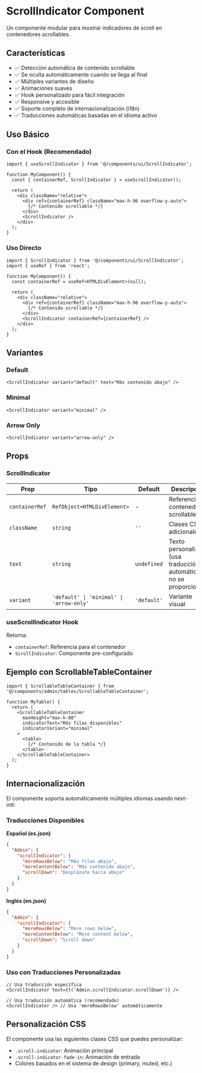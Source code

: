 # ScrollIndicator Component

Un componente modular para mostrar indicadores de scroll en contenedores scrollables.

## Características

- ✅ Detección automática de contenido scrollable
- ✅ Se oculta automáticamente cuando se llega al final
- ✅ Múltiples variantes de diseño
- ✅ Animaciones suaves
- ✅ Hook personalizado para fácil integración
- ✅ Responsive y accesible
- ✅ Soporte completo de internacionalización (i18n)
- ✅ Traducciones automáticas basadas en el idioma activo

## Uso Básico

### Con el Hook (Recomendado)

```tsx
import { useScrollIndicator } from '@/components/ui/ScrollIndicator';

function MyComponent() {
  const { containerRef, ScrollIndicator } = useScrollIndicator();

  return (
    <div className="relative">
      <div ref={containerRef} className="max-h-96 overflow-y-auto">
        {/* Contenido scrollable */}
      </div>
      <ScrollIndicator />
    </div>
  );
}
```

### Uso Directo

```tsx
import { ScrollIndicator } from '@/components/ui/ScrollIndicator';
import { useRef } from 'react';

function MyComponent() {
  const containerRef = useRef<HTMLDivElement>(null);

  return (
    <div className="relative">
      <div ref={containerRef} className="max-h-96 overflow-y-auto">
        {/* Contenido scrollable */}
      </div>
      <ScrollIndicator containerRef={containerRef} />
    </div>
  );
}
```

## Variantes

### Default
```tsx
<ScrollIndicator variant="default" text="Más contenido abajo" />
```

### Minimal
```tsx
<ScrollIndicator variant="minimal" />
```

### Arrow Only
```tsx
<ScrollIndicator variant="arrow-only" />
```

## Props

### ScrollIndicator

| Prop | Tipo | Default | Descripción |
|------|------|---------|-------------|
| `containerRef` | `RefObject<HTMLDivElement>` | - | Referencia al contenedor scrollable |
| `className` | `string` | `''` | Clases CSS adicionales |
| `text` | `string` | `undefined` | Texto personalizado (usa traducción automática si no se proporciona) |
| `variant` | `'default' \| 'minimal' \| 'arrow-only'` | `'default'` | Variante visual |

### useScrollIndicator Hook

Retorna:
- `containerRef`: Referencia para el contenedor
- `ScrollIndicator`: Componente pre-configurado

## Ejemplo con ScrollableTableContainer

```tsx
import { ScrollableTableContainer } from '@/components/admin/tables/ScrollableTableContainer';

function MyTable() {
  return (
    <ScrollableTableContainer 
      maxHeight="max-h-80"
      indicatorText="Más filas disponibles"
      indicatorVariant="minimal"
    >
      <table>
        {/* Contenido de la tabla */}
      </table>
    </ScrollableTableContainer>
  );
}
```

## Internacionalización

El componente soporta automáticamente múltiples idiomas usando next-intl:

### Traducciones Disponibles

**Español (es.json)**
```json
{
  "Admin": {
    "scrollIndicator": {
      "moreRowsBelow": "Más filas abajo",
      "moreContentBelow": "Más contenido abajo",
      "scrollDown": "Desplázate hacia abajo"
    }
  }
}
```

**Inglés (en.json)**
```json
{
  "Admin": {
    "scrollIndicator": {
      "moreRowsBelow": "More rows below",
      "moreContentBelow": "More content below", 
      "scrollDown": "Scroll down"
    }
  }
}
```

### Uso con Traducciones Personalizadas

```tsx
// Usa traducción específica
<ScrollIndicator text={t('Admin.scrollIndicator.scrollDown')} />

// Usa traducción automática (recomendado)
<ScrollIndicator /> // Usa 'moreRowsBelow' automáticamente
```

## Personalización CSS

El componente usa las siguientes clases CSS que puedes personalizar:

- `.scroll-indicator`: Animación principal
- `.scroll-indicator-fade-in`: Animación de entrada
- Colores basados en el sistema de design (primary, muted, etc.)